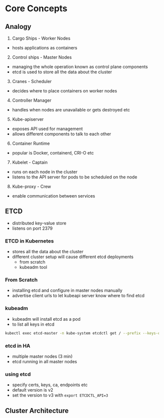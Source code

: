 # Core Concepts
## Analogy
1. Cargo Ships  - Worker Nodes
- hosts applications as containers
2. Control ships - Master Nodes
- managing the whole operation known as control plane components
- etcd is used to store all the data about the cluster
3. Cranes - Scheduler
- decides where to place containers on worker nodes
4. Controller Manager
- handles when nodes are unavailable or gets destroyed etc
5. Kube-apiserver
- exposes API used for management 
- allows different components to talk to each other
6. Container Runtime
- popular is Docker, containerd, CRI-O etc
7. Kubelet - Captain
- runs on each node in the cluster
- listens to the API server for pods to be scheduled on the node
8. Kube-proxy - Crew
- enable communication between services

## ETCD
- distributed key-value store
- listens on port 2379
### ETCD in Kubernetes
- stores all the data about the cluster
- different cluster setup will cause different etcd deployments
    - from scratch
    - kubeadm tool
### From Scratch
- installing etcd and configure in master nodes manually
- advertise client urls to let kubeapi server know where to find etcd
### kubeadm
- kubeadm will install etcd as a pod
- to list all keys in etcd
```bash
kubectl exec etcd-master -n kube-system etcdctl get / --prefix --keys-only
```
### etcd in HA
- multiple master nodes (3 min)
- etcd running in all master nodes

### using etcd
- specify certs, keys, ca, endpoints etc
- default version is v2
- set the version to v3 with `export ETCDCTL_API=3`

## Cluster Architecture
